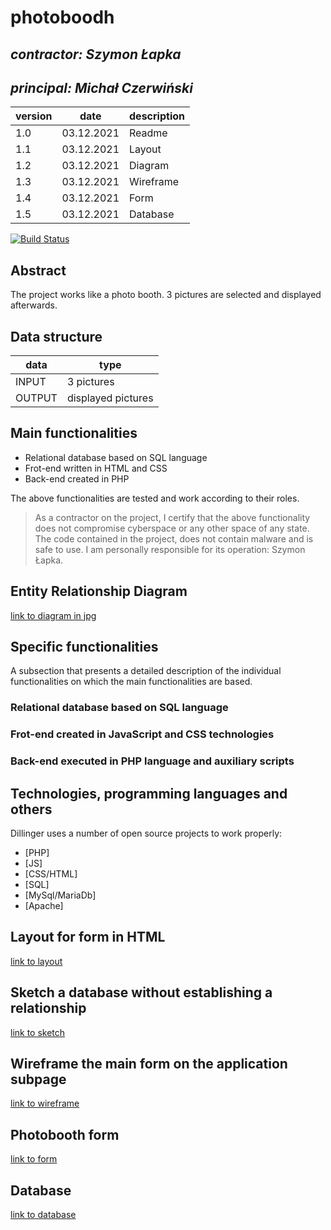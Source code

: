 # photoboodh

## _contractor: Szymon Łapka_
## _principal: Michał Czerwiński_


| version | date | description |
| ------ | ------ | ------ |
| 1.0 | 03.12.2021 | Readme |
| 1.1 | 03.12.2021 | Layout |
| 1.2 | 03.12.2021 | Diagram |
| 1.3 | 03.12.2021 | Wireframe |
| 1.4 | 03.12.2021 | Form |
| 1.5 | 03.12.2021 | Database |


[![Build Status](https://travis-ci.org/joemccann/dillinger.svg?branch=master)](https://travis-ci.org/joemccann/dillinger)

## Abstract 
The project works like a photo booth. 3 pictures are selected and displayed afterwards.

## Data structure

| data | type |
| ------ | ------ |
| INPUT | 3 pictures |
| OUTPUT | displayed pictures |

## Main functionalities

+ Relational database based on SQL language
+ Frot-end written in HTML and CSS
+ Back-end created in PHP

The above functionalities are tested and work according to their roles.

> As a contractor on the project, I certify that the above functionality 
> does not compromise cyberspace or any other space of any state. 
> The code contained in the project, does not contain malware and is safe to use. 
> I am personally responsible for its operation: Szymon Łapka.

## Entity Relationship Diagram

[link to diagram in jpg][erd]

## Specific functionalities

A subsection that presents a detailed description of the individual functionalities on which the main functionalities are based.

### Relational database based on SQL language

### Frot-end created in JavaScript and CSS technologies

### Back-end executed in PHP language and auxiliary scripts

## Technologies, programming languages and others

Dillinger uses a number of open source projects to work properly:

- [PHP]
- [JS]
- [CSS/HTML]
- [SQL]
- [MySql/MariaDb]
- [Apache]

 [erd]: <https://github.com/Michal3456/example_project/blob/main/sprites/Untitled%20Diagram.jpg>
 
 ## Layout for form in HTML

[link to layout][form]

[form]: <https://github.com/Michal3456/4cti/blob/main/11/sprites/layoutx.png>

 ## Sketch a database without establishing a relationship
 
[link to sketch][sketch]

[sketch]: <https://github.com/Michal3456/4cti/blob/main/11/sprites/sketchx.png>

## Wireframe the main form on the application subpage

[link to wireframe][wireframe]

[wireframe]: <https://github.com/Michal3456/4cti/blob/main/11/sprites/wireframe.png>

## Photobooth form

[link to form][formx]

[formx]: <https://github.com/Michal3456/4cti/blob/main/11/main/form.html>

 ## Database

[link to database][dbase]

[dbase]: <https://github.com/Michal3456/4cti/blob/main/11/database/photos.sql>
